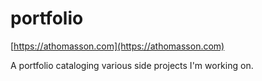 # portfolio

[https://athomasson.com](https://athomasson.com)

A portfolio cataloging various side projects I'm working on.


